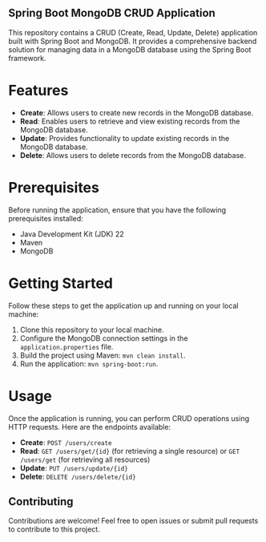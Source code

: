 ## Spring Boot MongoDB CRUD Application

This repository contains a CRUD (Create, Read, Update, Delete) application built with Spring Boot and MongoDB. It provides a comprehensive backend solution for managing data in a MongoDB database using the Spring Boot framework.

# Features

- **Create**: Allows users to create new records in the MongoDB database.
- **Read**: Enables users to retrieve and view existing records from the MongoDB database.
- **Update**: Provides functionality to update existing records in the MongoDB database.
- **Delete**: Allows users to delete records from the MongoDB database.

# Prerequisites

Before running the application, ensure that you have the following prerequisites installed:

- Java Development Kit (JDK) 22
- Maven
- MongoDB

# Getting Started

Follow these steps to get the application up and running on your local machine:

1. Clone this repository to your local machine.
2. Configure the MongoDB connection settings in the `application.properties` file.
3. Build the project using Maven: `mvn clean install`.
4. Run the application: `mvn spring-boot:run`.

# Usage

Once the application is running, you can perform CRUD operations using HTTP requests. Here are the endpoints available:

- **Create**: `POST /users/create`
- **Read**: `GET /users/get/{id}` (for retrieving a single resource) or `GET /users/get` (for retrieving all resources)
- **Update**: `PUT /users/update/{id}`
- **Delete**: `DELETE /users/delete/{id}`


## Contributing

Contributions are welcome! Feel free to open issues or submit pull requests to contribute to this project.

